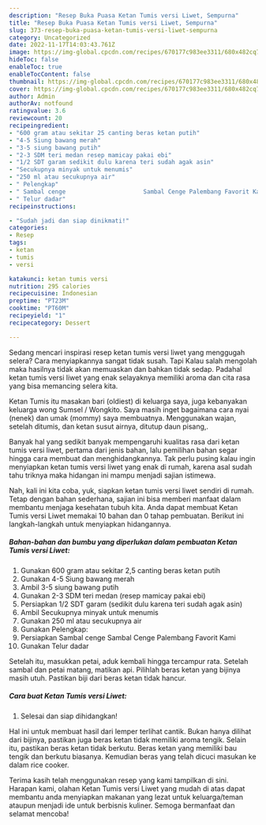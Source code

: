 ```yaml
---
description: "Resep Buka Puasa Ketan Tumis versi Liwet, Sempurna"
title: "Resep Buka Puasa Ketan Tumis versi Liwet, Sempurna"
slug: 373-resep-buka-puasa-ketan-tumis-versi-liwet-sempurna
category: Uncategorized
date: 2022-11-17T14:03:43.761Z
image: https://img-global.cpcdn.com/recipes/670177c983ee3311/680x482cq70/ketan-tumis-versi-liwet-foto-resep-utama.jpg
hideToc: false
enableToc: true
enableTocContent: false
thumbnail: https://img-global.cpcdn.com/recipes/670177c983ee3311/680x482cq70/ketan-tumis-versi-liwet-foto-resep-utama.jpg
cover: https://img-global.cpcdn.com/recipes/670177c983ee3311/680x482cq70/ketan-tumis-versi-liwet-foto-resep-utama.jpg
author: Admin
authorAv: notfound
ratingvalue: 3.6
reviewcount: 20
recipeingredient:
- "600 gram atau sekitar 25 canting beras ketan putih"
- "4-5 Siung bawang merah"
- "3-5 siung bawang putih"
- "2-3 SDM teri medan resep mamicay pakai ebi"
- "1/2 SDT garam sedikit dulu karena teri sudah agak asin"
- "Secukupnya minyak untuk menumis"
- "250 ml atau secukupnya air"
- " Pelengkap"
- " Sambal cenge                      Sambal Cenge Palembang Favorit Kami"
- " Telur dadar"
recipeinstructions:

- "Sudah jadi dan siap dinikmati!"
categories:
- Resep
tags:
- ketan
- tumis
- versi

katakunci: ketan tumis versi 
nutrition: 295 calories
recipecuisine: Indonesian
preptime: "PT23M"
cooktime: "PT60M"
recipeyield: "1"
recipecategory: Dessert

---
```



Sedang mencari inspirasi resep ketan tumis versi liwet yang menggugah selera? Cara menyiapkannya sangat tidak susah. Tapi Kalau salah mengolah maka hasilnya tidak akan memuaskan dan bahkan tidak sedap. Padahal ketan tumis versi liwet yang enak selayaknya memiliki aroma dan cita rasa yang bisa memancing selera kita.


Ketan Tumis itu masakan bari (oldiest) di keluarga saya, juga kebanyakan keluarga wong Sumsel / Wongkito. Saya masih inget bagaimana cara nyai (nenek) dan umak (mommy) saya membuatnya. Menggunakan wajan, setelah ditumis, dan ketan susut airnya, ditutup daun pisang,.

Banyak hal yang sedikit banyak mempengaruhi kualitas rasa dari ketan tumis versi liwet, pertama dari jenis bahan, lalu pemilihan bahan segar hingga cara membuat dan menghidangkannya. Tak perlu pusing kalau ingin menyiapkan ketan tumis versi liwet yang enak di rumah, karena asal sudah tahu triknya maka hidangan ini mampu menjadi sajian istimewa.


Nah, kali ini kita coba, yuk, siapkan ketan tumis versi liwet sendiri di rumah. Tetap dengan bahan sederhana, sajian ini bisa memberi manfaat dalam membantu menjaga kesehatan tubuh kita. Anda dapat membuat Ketan Tumis versi Liwet memakai 10 bahan dan 0 tahap pembuatan. Berikut ini langkah-langkah untuk menyiapkan hidangannya.

<!--inarticleads1-->

##### Bahan-bahan dan bumbu yang diperlukan dalam pembuatan Ketan Tumis versi Liwet:

1. Gunakan 600 gram atau sekitar 2,5 canting beras ketan putih
1. Gunakan 4-5 Siung bawang merah
1. Ambil 3-5 siung bawang putih
1. Gunakan 2-3 SDM teri medan (resep mamicay pakai ebi)
1. Persiapkan 1/2 SDT garam (sedikit dulu karena teri sudah agak asin)
1. Ambil Secukupnya minyak untuk menumis
1. Gunakan 250 ml atau secukupnya air
1. Gunakan  Pelengkap:
1. Persiapkan  Sambal cenge                      Sambal Cenge Palembang Favorit Kami
1. Gunakan  Telur dadar


Setelah itu, masukkan petai, aduk kembali hingga tercampur rata. Setelah sambal dan petai matang, matikan api. Pilihlah beras ketan yang bijinya masih utuh. Pastikan biji dari beras ketan tidak hancur. 

<!--inarticleads2-->

##### Cara buat Ketan Tumis versi Liwet:


1. Selesai dan siap dihidangkan!

Hal ini untuk membuat hasil dari lemper terlihat cantik. Bukan hanya dilihat dari bijinya, pastikan juga beras ketan tidak memiliki aroma tengik. Selain itu, pastikan beras ketan tidak berkutu. Beras ketan yang memiliki bau tengik dan berkutu biasanya. Kemudian beras yang telah dicuci masukan ke dalam rice cooker. 

Terima kasih telah menggunakan resep yang kami tampilkan di sini. Harapan kami, olahan Ketan Tumis versi Liwet yang mudah di atas dapat membantu anda menyiapkan makanan yang lezat untuk keluarga/teman ataupun menjadi ide untuk berbisnis kuliner. Semoga bermanfaat dan selamat mencoba!
